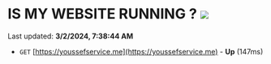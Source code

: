 # IS MY WEBSITE RUNNING ? [![](https://img.shields.io/static/v1?label=Sponsor&message=%E2%9D%A4&logo=GitHub&color=%23fe8e86)](https://github.com/sponsors/<username>)

Last updated: **3/2/2024, 7:38:44 AM**

- `GET` [https://youssefservice.me](https://youssefservice.me) - **Up** (147ms)
